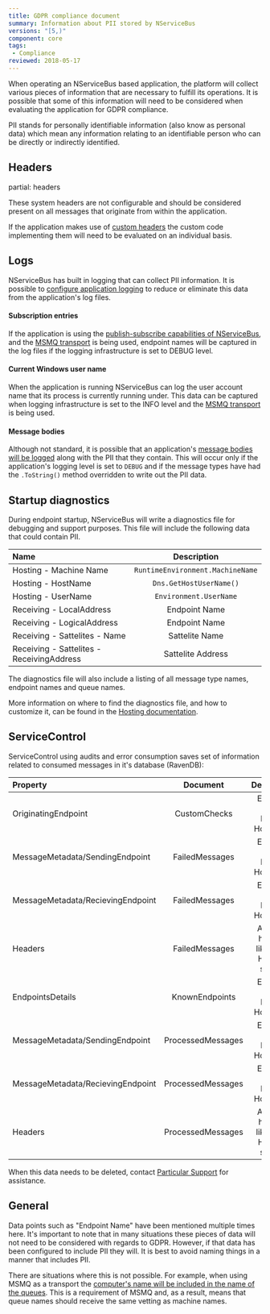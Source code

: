 ```yaml
---
title: GDPR compliance document
summary: Information about PII stored by NServiceBus
versions: "[5,)"
component: core
tags:
 - Compliance
reviewed: 2018-05-17
---
```


When operating an NServiceBus based application, the platform will collect various pieces of information that are necessary to fulfill its operations. It is possible that some of this information will need to be considered when evaluating the application for GDPR compliance.

PII stands for personally identifiable information (also know as personal data) which mean any information relating to an identifiable person who can be directly or indirectly identified. 

## Headers

partial: headers

These system headers are not configurable and should be considered present on all messages that originate from within the application. 

If the application makes use of [custom headers](/samples/header-manipulation/#adding-headers-when-sending-a-message) the custom code implementing them will need to be evaluated on an individual basis.


## Logs

NServiceBus has built in logging that can collect PII information. It is possible to [configure application logging](/nservicebus/logging/) to reduce or eliminate this data from the application's log files.

#### Subscription entries
If the application is using the [publish-subscribe capabilities of NServiceBus](/nservicebus/messaging/publish-subscribe/), and the [MSMQ transport](/transports/msmq) is being used, endpoint names will be captured in the log files if the logging infrastructure is set to DEBUG level.

#### Current Windows user name
When the application is running NServiceBus can log the user account name that its process is currently running under. This data can be captured when logging infrastructure is set to the INFO level and the [MSMQ transport](/transports/msmq) is being used.

#### Message bodies
Although not standard, it is possible that an application's [message bodies will be logged](/nservicebus/logging/message-contents.md) along with the PII that they contain. This will occur only if the application's logging level is set to `DEBUG` and if the message types have had the `.ToString()` method overridden to write out the PII data.


## Startup diagnostics

During endpoint startup, NServiceBus will write a diagnostics file for debugging and support purposes. This file will include the following data that could contain PII.

| Name | Description |
| :---------------| :-: |
| Hosting - Machine Name | `RuntimeEnvironment.MachineName` |
| Hosting - HostName | `Dns.GetHostUserName()` |
| Hosting - UserName | `Environment.UserName` |
| Receiving - LocalAddress | Endpoint Name |
| Receiving - LogicalAddress | Endpoint Name |
| Receiving - Sattelites - Name| Sattelite Name |
| Receiving - Sattelites - ReceivingAddress | Sattelite Address |

The diagnostics file will also include a listing of all message type names, endpoint names and queue names.

More information on where to find the diagnostics file, and how to customize it, can be found in the [Hosting documentation](/nservicebus/hosting/startup-diagnostics.md).

## ServiceControl

ServiceControl using audits and error consumption saves set of information related to consumed messages in it's database (RavenDB):

| Property | Document | Description |
| :------------------ | :-: | :-: |
| OriginatingEndpoint | CustomChecks | Endpoint Name, HostId, HostName |
| MessageMetadata/SendingEndpoint | FailedMessages | Endpoint Name, HostId, HostName |
| MessageMetadata/RecievingEndpoint | FailedMessages | Endpoint Name, HostId, HostName |
| Headers | FailedMessages | All of the headers like in the Headers section |
| EndpointsDetails | KnownEndpoints | Endpoint Name, HostId, HostName |
| MessageMetadata/SendingEndpoint | ProcessedMessages | Endpoint Name, HostId, HostName |
| MessageMetadata/RecievingEndpoint | ProcessedMessages | Endpoint Name, HostId, HostName |
| Headers | ProcessedMessages | All of the headers like in the Headers section |

When this data needs to be deleted, contact [Particular Support](https://particular.net/support) for assistance. 


## General

Data points such as "Endpoint Name" have been mentioned multiple times here. It's important to note that in many situations these pieces of data will not need to be considered with regards to GDPR. However, if that data has been configured to include PII they will. It is best to avoid naming things in a manner that includes PII.

There are situations where this is not possible. For example, when using MSMQ as a transport the [computer's name will be included in the name of the queues](/transports/msmq/full-qualified-domain-name.md). This is a requirement of MSMQ and, as a result, means that queue names should receive the same vetting as machine names.
